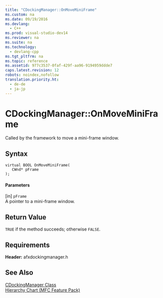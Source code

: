 ```yaml
---
title: "CDockingManager::OnMoveMiniFrame"
ms.custom: na
ms.date: 09/19/2016
ms.devlang: 
  - C++
ms.prod: visual-studio-dev14
ms.reviewer: na
ms.suite: na
ms.technology: 
  - devlang-cpp
ms.tgt_pltfrm: na
ms.topic: reference
ms.assetid: 977c3537-0faf-429f-aa96-9194959ddde7
caps.latest.revision: 12
robots: noindex,nofollow
translation.priority.ht: 
  - de-de
  - ja-jp
---
```

# CDockingManager::OnMoveMiniFrame
Called by the framework to move a mini-frame window.  
  
## Syntax  
  
```  
virtual BOOL OnMoveMiniFrame(  
   CWnd* pFrame  
);  
```  
  
#### Parameters  
 [in] `pFrame`  
 A pointer to a mini-frame window.  
  
## Return Value  
 `TRUE` if the method succeeds; otherwise `FALSE`.  
  
## Requirements  
 **Header:** afxdockingmanager.h  
  
## See Also  
 [CDockingManager Class](../vs140/CDockingManager-Class.md)   
 [Hierarchy Chart (MFC Feature Pack)](../vs140/Hierarchy-Chart.md)